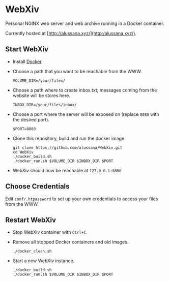 # WebXiv

Personal NGINX web server and web archive running in a Docker container.


Currently hosted at [http://alussana.xyz/](http:/alussana.xyz/).

## Start WebXiv

* Install [Docker](https://www.docker.com/)

* Choose a path that you want to be reachable from the WWW.

  ```
  VOLUME_DIR=/your/files/
  ```

* Choose a path where to create inbox.txt; messages coming from the website will be stores here.

  ```
  INBOX_DIR=/your/files/inbox/
  ```

* Choose a port where the server will be exposed on (replace `8080` with the desired port).

  ```
  $PORT=8080
  ```

* Clone this repository, build and run the docker image.

  ```
  git clone https://github.com/alussana/WebXiv.git
  cd WebXiv
  ./docker_build.sh
  ./docker_run.sh $VOLUME_DIR $INBOX_DIR $PORT
  ```

* WebXiv should now be reachable at `127.0.0.1:8080`

## Choose Credentials

Edit `conf/.htpassword` to set up your own credentials to access your files from the WWW.

## Restart WebXiv

* Stop WebXiv container with `Ctrl+C`.

* Remove all stopped Docker containers and old images.

  ```
  ./docker_clean.sh
  ```

* Start a new WebXiv instance.

  ```
  ./docker_build.sh
  ./docker_run.sh $VOLUME_DIR $INBOX_DIR $PORT
  ```